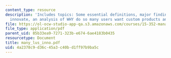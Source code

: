 ```yaml
---
content_type: resource
description: 'Includes topics: Some essential definitions, major finding: many users
  innovate, an analysis of WHY do so many users want custom products and user innovation.'
file: https://ol-ocw-studio-app-qa.s3.amazonaws.com/courses/15-352-managing-innovation-emerging-trends-spring-2005/4a2378c9d36c45a3c40bd1ff97b9ba5c_many_lus_inno.pdf
file_type: application/pdf
parent_uid: 85b33ea9-7271-323b-e674-6ae4183b0435
resourcetype: Document
title: many_lus_inno.pdf
uid: 4a2378c9-d36c-45a3-c40b-d1ff97b9ba5c
---
```

